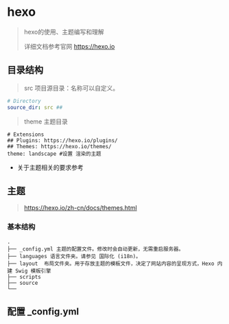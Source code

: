 # hexo

> hexo的使用、主题编写和理解
> 
> 详细文档参考官网 https://hexo.io 

## 目录结构
> src 项目源目录：名称可以自定义。
~~~yml
# Directory
source_dir: src ## 
~~~

> theme 主题目录 
~~~
# Extensions
## Plugins: https://hexo.io/plugins/
## Themes: https://hexo.io/themes/
theme: landscape #设置 渲染的主题
~~~
- 关于主题相关的要求参考 
>
>
>

## 主题
> https://hexo.io/zh-cn/docs/themes.html

### 基本结构
~~~
.
├── _config.yml 主题的配置文件。修改时会自动更新，无需重启服务器。
├── languages 语言文件夹。请参见 国际化 (i18n)。
├── layout  布局文件夹。用于存放主题的模板文件，决定了网站内容的呈现方式，Hexo 内建 Swig 模板引擎
├── scripts 
├── source
└── 

~~~



## 配置 _config.yml




